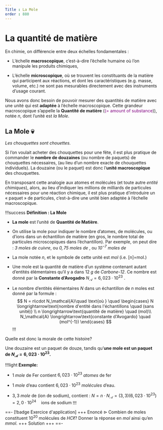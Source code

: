 ```yaml
---
Title : La Mole 
order : 880
---
```


# La quantité de matière

En chimie, on différencie entre deux échelles fondamentales :

- L’échelle **macroscopique**, c’est-à-dire l’échelle humaine où l’on
  manipule les produits chimiques,

- L’échelle **microscopique**, où se trouvent les constituants de la
  matière qui participent aux réactions, et dont les caractéristiques
  (e.g. masse, volume, etc.) ne sont pas mesurables directement avec des
  instruments d’usage courant.

Nous avons donc besoin de pouvoir mesurer des quantités de matière avec
une unité qui est **adaptée** à l’échelle macroscopique. Cette grandeur
macroscopique s’appelle la **Quantité de matière**
(<span style="color: purple">(= amount of substance</span>)), notée
$n$, dont l’unité est *la Mole*.

## La Mole :skull:

*Les chouquettes sont chouettes.*

Si l’on voulait acheter des chouquettes pour une fête, il est plus
pratique de commander le **nombre de douzaines** (ou nombre de paquets)
de chouquettes nécessaires, (au lieu d’un nombre exacte de chouquettes
individuels). La douzaine (ou le paquet) est donc l’**unité
macroscopique** des chouquettes.

En transposant cette analogie aux atomes et molécules (et toute autre
*entité chimiques*), alors, au lieu d’indiquer les millions de milliards
de particules nécessaires pour une réaction chimique, il est plus
pratique d’introduire un « paquet » de particules, c’est-à-dire une
unité bien adaptée à l’échelle macroscopique.

!!!success **Définition : La Mole**

- **La mole** est l’unité de **Quantité de Matière**.

- On utilise la mole pour indiquer le nombre d’atomes, de molécules, ou
  d’ions dans un échantillon de matière (en gros, le nombre total de
  particules microscopiques dans l’échantillon). Par exemple, on peut
  dire : *$3$ moles de cuivre*, ou *$0,75$ moles de* , ou
  *$10^{-7}$ moles de*

- La mole notée $n$, et le symbole de cette unité est $mol$ (i.e.
  \[n\]=mol.)

- Une mole est la quantité de matière d’un système contenant autant
  d’entités élémentaires qu’il y a dans $12 \; g$ de *Carbone-12*. Ce
  nombre est donné par la **Constante d’Avogadro**
  $N_\mathcal{A}=6,023\cdot 10^{23}$ .

- Le nombre d’entités élémentaires $N$ dans un échantillon de $n$
  moles est donné par la formule :
  $$
  N = n\cdot N_\mathcal{A}\quad \text{où } \quad
          \begin{cases}
          N \longrightarrow\text{nombre d'entité dans l'échantillons \quad (sans unité)} \\
          n \longrightarrow\text{quantité de matière} \quad (mol)\\
          N_\mathcal{A} \longrightarrow\text{constante d'Avogardo} \quad (mol^{-1})
          \end{cases}
  $$
!!!

Quelle est donc la morale de cette histoire?

Une douzaine est un paquet de douze, tandis qu’**une mole est un paquet de $N_\mathcal{A}=6,023\cdot 10^{23}$.**


!!!light **Exemple:**

- $1 \; mole$ de Fer contient $6,023\cdot 10^{23}$ *atomes* de fer

- $1 \; mole$ d’eau contient $6,023\cdot 10^{23}$ *molécules* d’eau.

- $3,3 \; mole$ de (ion de sodium), contient :
  $N=n\cdot N_\mathcal{A}=(3,3)(6,023\cdot 10^{23}) = 2,0\cdot 10^{24} \quad \text{ions de sodium}$
!!!

==- [!badge Exercice d'application]
+++ Enoncé 
$\triangleright$ Combien de moles constituent
$10^{20}$ molécules de $HC\ell$? Donner la réponse en $mol$
ainsi qu’en $mmol$.
+++ Solution
+++
==-

